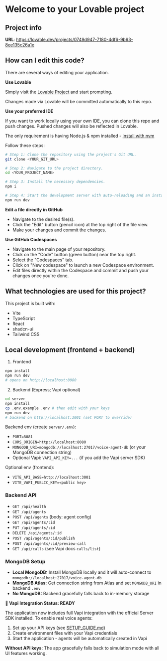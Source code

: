 # Welcome to your Lovable project

## Project info

**URL**: https://lovable.dev/projects/0749d947-7180-4df6-9b93-8ee135c26a1e

## How can I edit this code?

There are several ways of editing your application.

**Use Lovable**

Simply visit the [Lovable Project](https://lovable.dev/projects/0749d947-7180-4df6-9b93-8ee135c26a1e) and start prompting.

Changes made via Lovable will be committed automatically to this repo.

**Use your preferred IDE**

If you want to work locally using your own IDE, you can clone this repo and push changes. Pushed changes will also be reflected in Lovable.

The only requirement is having Node.js & npm installed - [install with nvm](https://github.com/nvm-sh/nvm#installing-and-updating)

Follow these steps:

```sh
# Step 1: Clone the repository using the project's Git URL.
git clone <YOUR_GIT_URL>

# Step 2: Navigate to the project directory.
cd <YOUR_PROJECT_NAME>

# Step 3: Install the necessary dependencies.
npm i

# Step 4: Start the development server with auto-reloading and an instant preview.
npm run dev
```

**Edit a file directly in GitHub**

- Navigate to the desired file(s).
- Click the "Edit" button (pencil icon) at the top right of the file view.
- Make your changes and commit the changes.

**Use GitHub Codespaces**

- Navigate to the main page of your repository.
- Click on the "Code" button (green button) near the top right.
- Select the "Codespaces" tab.
- Click on "New codespace" to launch a new Codespace environment.
- Edit files directly within the Codespace and commit and push your changes once you're done.

## What technologies are used for this project?

This project is built with:

- Vite
- TypeScript
- React
- shadcn-ui
- Tailwind CSS

## Local development (frontend + backend)

1) Frontend

```bash
npm install
npm run dev
# opens on http://localhost:8080
```

2) Backend (Express; Vapi optional)

```bash
cd server
npm install
cp .env.example .env # then edit with your keys
npm run dev
# backend on http://localhost:3001 (set PORT to override)
```

Backend env (create `server/.env`):
- `PORT=8081`
- `CORS_ORIGIN=http://localhost:8080`
- `MONGODB_URI=mongodb://localhost:27017/voice-agent-db` (or your MongoDB connection string)
- Optional Vapi: `VAPI_API_KEY=...` (if you add the Vapi server SDK)

Optional env (frontend):
- `VITE_API_BASE=http://localhost:3001`
- `VITE_VAPI_PUBLIC_KEY=<public key>`

### Backend API

- `GET /api/health`
- `GET /api/agents`
- `POST /api/agents` (body: agent config)
- `GET /api/agents/:id`
- `PUT /api/agents/:id`
- `DELETE /api/agents/:id`
- `POST /api/agents/:id/publish`
- `POST /api/agents/:id/preview-call`
- `GET /api/calls` (see Vapi docs `calls/list`)

### MongoDB Setup
- **Local MongoDB:** Install MongoDB locally and it will auto-connect to `mongodb://localhost:27017/voice-agent-db`
- **MongoDB Atlas:** Get connection string from Atlas and set `MONGODB_URI` in backend `.env`
- **No MongoDB:** Backend gracefully falls back to in-memory storage

**🎉 Vapi Integration Status: READY**

The application now includes full Vapi integration with the official Server SDK installed. To enable real voice agents:

1. Set up your API keys (see [SETUP_GUIDE.md](./SETUP_GUIDE.md))
2. Create environment files with your Vapi credentials
3. Start the application - agents will be automatically created in Vapi

**Without API keys**: The app gracefully falls back to simulation mode with all UI features working.
